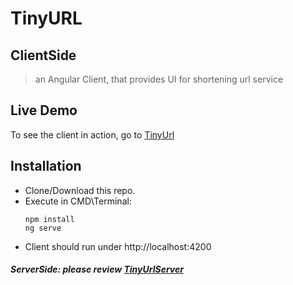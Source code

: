 # TinyURL

## ClientSide
> an Angular Client, that provides UI for shortening url service

## Live Demo
To see the client in action, go to [TinyUrl](https://tinyurl4.herokuapp.com/)

## Installation

  * Clone/Download this repo.
  * Execute in CMD\Terminal:
    ```
    npm install
    ng serve
    ``` 
  * Client should run under http://localhost:4200
  
  ##### ServerSide: please review [TinyUrlServer](https://github.com/amirf2/tinyurl-server)
  



